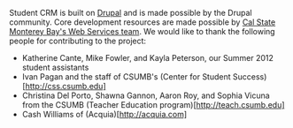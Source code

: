 Student CRM is built on [Drupal](http://drupal.org) and is made possible by the Drupal community. Core development resources are made possible by [Cal State Monterey Bay's Web Services team](http://it.csumb.edu/web-services). We would like to thank the following people for contributing to the project:

- Katherine Cante,  Mike Fowler, and Kayla Peterson, our Summer 2012 student assistants
- Ivan Pagan and the staff of CSUMB's (Center for Student Success)[http://css.csumb.edu]
- Christina Del Porto, Shawna Gannon, Aaron Roy, and Sophia Vicuna from the CSUMB (Teacher Education program)[http://teach.csumb.edu]
- Cash Williams of (Acquia)[http://acquia.com]